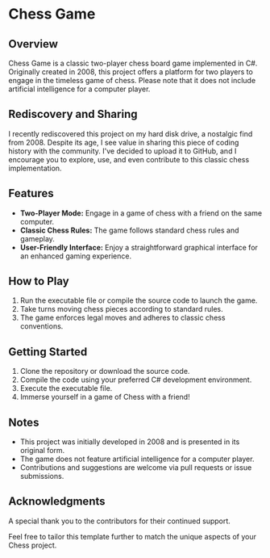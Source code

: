 # Chess Game

## Overview
Chess Game is a classic two-player chess board game implemented in C#. Originally created in 2008, this project offers a platform for two players to engage in the timeless game of chess. Please note that it does not include artificial intelligence for a computer player.

## Rediscovery and Sharing
I recently rediscovered this project on my hard disk drive, a nostalgic find from 2008. Despite its age, I see value in sharing this piece of coding history with the community. I've decided to upload it to GitHub, and I encourage you to explore, use, and even contribute to this classic chess implementation.

## Features
- **Two-Player Mode:** Engage in a game of chess with a friend on the same computer.
- **Classic Chess Rules:** The game follows standard chess rules and gameplay.
- **User-Friendly Interface:** Enjoy a straightforward graphical interface for an enhanced gaming experience.

## How to Play
1. Run the executable file or compile the source code to launch the game.
2. Take turns moving chess pieces according to standard rules.
3. The game enforces legal moves and adheres to classic chess conventions.

## Getting Started
1. Clone the repository or download the source code.
2. Compile the code using your preferred C# development environment.
3. Execute the executable file.
4. Immerse yourself in a game of Chess with a friend!

## Notes
- This project was initially developed in 2008 and is presented in its original form.
- The game does not feature artificial intelligence for a computer player.
- Contributions and suggestions are welcome via pull requests or issue submissions.

## Acknowledgments
A special thank you to the contributors for their continued support.

Feel free to tailor this template further to match the unique aspects of your Chess project.
